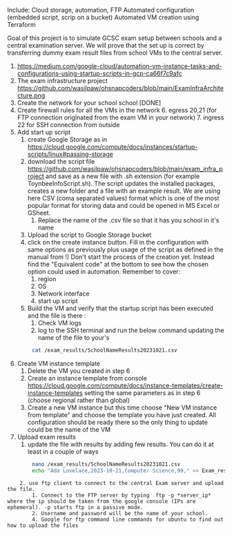 Include: Cloud storage, automation, FTP
Automated configuration (embedded script, scrip on a bucket)
Automated VM creation using Terraform

Goal of this project is to simulate GCSC exam setup between schools and a central examination server. We will prove that the set up is correct by transferring dummy exam result files from school VMs to the central server.

1. https://medium.com/google-cloud/automation-vm-instance-tasks-and-configurations-using-startup-scripts-in-gcp-ca66f7c9afc
2. The exam infrastructure project https://github.com/wasilpaw/ohsnapcoders/blob/main/ExamInfraArchitecture.png
3. Create the network for your school school [DONE]
4. Create firewall rules for all the VMs in the network 
	6. egress 20,21 (for FTP connection originated from the exam VM in your network)
	7. ingress 22 for SSH connection from outside
5. Add start up script
	1. create Google Storage as in  https://cloud.google.com/compute/docs/instances/startup-scripts/linux#passing-storage
	2. download the script file https://github.com/wasilpaw/ohsnapcoders/blob/main/exam_infra_project and save as a new file with .sh extension (for example ToynbeeInfoScript.sh). The script updates the installed packages, creates a new folder and a file with an example result. We are using here CSV (coma separated values) format which  is one of the most popular format for storing data and could be opened in MS Excel or GSheet.
		1. Replace the name of the .csv file so that it has you school in it's name
	3. Upload the script to Google Storage bucket
	4. click on the create instance button. Fill in the configuration with same options as previously plus usage of the script as defined in the manual from !) Don't start the process of the creation yet. Instead find the "Equivalent code" at the bottom to see how the chosen option could used in automation. Remember to cover:
		1. region
		2. OS
		3. Network interface
		4. start up script
	5. Build the VM and verify that the startup script has been executed and the file is there :
		1. Check VM logs 
		2. log to the SSH terminal and  run the below command updating the name of the file to your's
```bash 
		cat /exam_results/SchoolNameResults20231021.csv
```
6. Create VM instance template
	1. Delete the VM you created in step 6
	2. Create an instance template from console https://cloud.google.com/compute/docs/instance-templates/create-instance-templates setting the same parameters as in step 6 (choose regional rather than global)
	3. Create a new VM instance but this time choose "New VM instance from template" and choose the template you have just created. All configuration should be ready there so the only thing to update could be the name of the VM
7. Upload exam results
	1. update the file with results by adding few results. You can do it at least in a couple of ways
```bash
		nano /exam_results/SchoolNameResults20231021.csv
		echo "Ada Lovelace,2023-10-21,Computer Science,99," >> Exam_results/SchoolNameResults20231021.csv
```
		2. use ftp client to connect to the central Exam server and upload the file.
			1. Connect to the FTP server by typing  ftp -p *server_ip* where the ip should be taken from the google console (IPs are ephemeral). -p starts ftp in a passive mode.
			2. Username and password will be the name of your school.
			4. Google for ftp command line commands for ubuntu to find out how to upload the files


